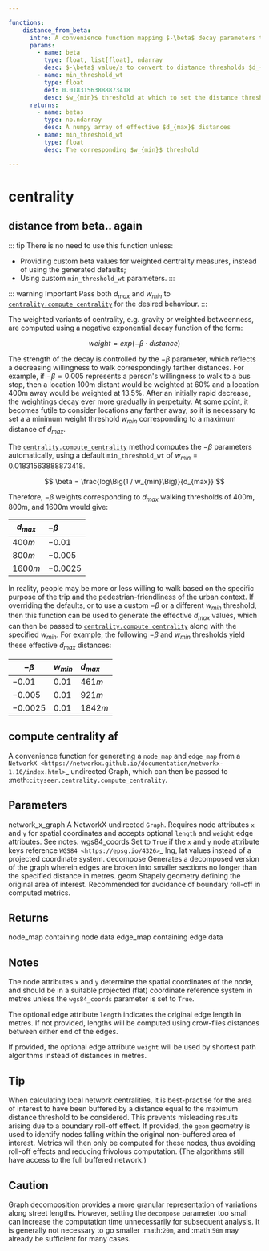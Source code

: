 ```yaml
---

functions:
    distance_from_beta:
      intro: A convenience function mapping $-\beta$ decay parameters to equivalent $d_{max}$ distance thresholds.
      params:
        - name: beta
          type: float, list[float], ndarray
          desc: $-\beta$ value/s to convert to distance thresholds $d_{max}$
        - name: min_threshold_wt
          type: float
          def: 0.01831563888873418
          desc: $w_{min}$ threshold at which to set the distance threshold $d_{max}$
      returns:
        - name: betas
          type: np.ndarray
          desc: A numpy array of effective $d_{max}$ distances
        - name: min_threshold_wt
          type: float
          desc: The corresponding $w_{min}$ threshold

---
```

<renderMath></renderMath>

# centrality

## distance from beta.. again

<displayFunction func='distance_from_beta'></displayFunction>

::: tip
There is no need to use this function unless:

- Providing custom beta values for weighted centrality measures, instead of using the generated defaults;
- Using custom `min_threshold_wt` parameters.
:::

::: warning Important
Pass both $d_{max}$ and $w_{min}$ to [`centrality.compute_centrality`](#compute-centrality-a) for the desired behaviour.
:::



The weighted variants of centrality, e.g. gravity or weighted betweenness, are computed using a negative exponential decay function of the form:

$$
weight = exp(-\beta \cdot distance)
$$

The strength of the decay is controlled by the $-\beta$ parameter, which reflects a decreasing willingness to walk correspondingly farther distances.
For example, if $-\beta=0.005$ represents a person's willingness to walk to a bus stop, then a location 100m distant would be weighted at 60% and a location 400m away would be weighted at 13.5%. After an initially rapid decrease, the weightings decay ever more gradually in perpetuity. At some point, it becomes futile to consider locations any farther away, so it is necessary to set a a minimum weight threshold $w_{min}$ corresponding to a maximum distance of $d_{max}$.

The [`centrality.compute_centrality`](#compute-centrality-a) method computes the $-\beta$ parameters automatically, using a default `min_threshold_wt` of $w_{min}=0.01831563888873418$.

$$
\beta = \frac{log\Big(1 / w_{min}\Big)}{d_{max}}
$$

Therefore, $-\beta$ weights corresponding to $d_{max}$ walking thresholds of 400m, 800m, and 1600m would give:

| $d_{max}$ | $-\beta$ |
|-----------|:----------|
| $400m$ | $-0.01$ |
| $800m$ | $-0.005$ |
| $1600m$ | $-0.0025$ |

In reality, people may be more or less willing to walk based on the specific purpose of the trip and the pedestrian-friendliness of the urban context. If overriding the defaults, or to use a custom $-\beta$ or a different $w_{min}$ threshold, then this function can be used to generate the effective $d_{max}$ values, which can then be passed to [`centrality.compute_centrality`](#compute-centrality-a) along with the specified $w_{min}$. For example, the following $-\beta$ and $w_{min}$ thresholds yield these effective $d_{max}$ distances:

| $-\beta$ | $w_{min}$ | $d_{max}$ |
|----------|:----------|:----------|
| $-0.01$ | $0.01$ | $461m$ |
| $-0.005$ | $0.01$ | $921m$ |
| $-0.0025$ | $0.01$ | $1842m$ |


## compute centrality af

A convenience function for generating a ``node_map`` and ``edge_map`` from a `NetworkX <https://networkx.github.io/documentation/networkx-1.10/index.html>`_ undirected Graph, which can then be passed to :meth:`cityseer.centrality.compute_centrality`.

Parameters
----------
network_x_graph
    A NetworkX undirected ``Graph``. Requires node attributes ``x`` and ``y`` for spatial coordinates and accepts optional ``length`` and ``weight`` edge attributes. See notes.
wgs84_coords
    Set to ``True`` if the ``x`` and ``y`` node attribute keys reference `WGS84 <https://epsg.io/4326>`_ lng, lat values instead of a projected coordinate system.
decompose
    Generates a decomposed version of the graph wherein edges are broken into smaller sections no longer than the specified distance in metres.
geom
    Shapely geometry defining the original area of interest. Recommended for avoidance of boundary roll-off in computed metrics.

Returns
-------
node_map
    containing node data
edge_map
    containing edge data

Notes
-----

The node attributes ``x`` and ``y`` determine the spatial coordinates of the node, and should be in a suitable projected (flat) coordinate reference system in metres unless the ``wgs84_coords`` parameter is set to ``True``.

The optional edge attribute ``length`` indicates the original edge length in metres. If not provided, lengths will be computed using crow-flies distances between either end of the edges.

If provided, the optional edge attribute ``weight`` will be used by shortest path algorithms instead of distances in metres.

Tip
---
When calculating local network centralities, it is best-practise for the area of interest to have been buffered by a distance equal to the maximum distance threshold to be considered. This prevents misleading results arising due to a boundary roll-off effect. If provided, the ``geom`` geometry is used to identify nodes falling within the original non-buffered area of interest. Metrics will then only be computed for these nodes, thus avoiding roll-off effects and reducing frivolous computation. (The algorithms still have access to the full buffered network.)

Caution
-------
Graph decomposition provides a more granular representation of variations along street lengths. However, setting the ``decompose`` parameter too small can increase the computation time unnecessarily for subsequent analysis. It is generally not necessary to go smaller :math:`20m`, and :math:`50m` may already be sufficient for many cases.